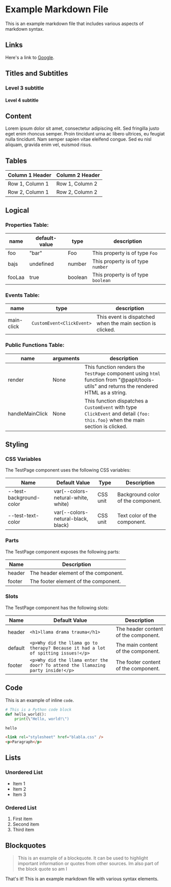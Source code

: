 # Example Markdown File

This is an example markdown file that includes various aspects of markdown syntax.

## Links

Here's a link to [Google](https://www.google.com).

## Titles and Subtitles

### Level 3 subtitle
#### Level 4 subtitle

## Content

Lorem ipsum dolor sit amet, consectetur adipiscing elit. Sed fringilla justo eget enim rhoncus semper. Proin tincidunt urna ac libero ultrices, eu feugiat nulla tincidunt. Nam semper sapien vitae eleifend congue. Sed eu nisl aliquam, gravida enim vel, euismod risus. 

## Tables

| Column 1 Header | Column 2 Header |
| --- | --- |
| Row 1, Column 1 | Row 1, Column 2 |
| Row 2, Column 1 | Row 2, Column 2 |


## Logical 

### Properties Table:
| name   | default-value | type     | description                          |
|--------|---------------|----------|--------------------------------------|
| foo    | "bar"         | Foo      | This property is of type `Foo`       |
| bajs   | undefined     | number   | This property is of type `number`    |
| fooLaa | true          | boolean  | This property is of type `boolean`   |

### Events Table:
| name       | type                    | description                                                          |
|------------|-------------------------|----------------------------------------------------------------------|
| main-click | `CustomEvent<ClickEvent>` | This event is dispatched when the main section is clicked.           |

### Public Functions Table:
| name         | arguments                                     | description                                                                                                                         |
|--------------|------------------------------------------------|-------------------------------------------------------------------------------------------------------------------------------------|
| render       | None                                           | This function renders the `TestPage` component using `html` function from "@papit/tools-utils" and returns the rendered HTML as a string. |
| handleMainClick | None                                           | This function dispatches a `CustomEvent` with type `ClickEvent` and detail `{foo: this.foo}` when the main section is clicked.          |


## Styling

### CSS Variables

The TestPage component uses the following CSS variables:

| Name | Default Value | Type | Description |
|------|---------------|------|-------------|
| --test-background-color | var(--colors-netural-white, white) | CSS unit | Background color of the component. |
| --test-text-color | var(--colors-netural-black, black) | CSS unit | Text color of the component. |

### Parts

The TestPage component exposes the following parts:

| Name | Description |
|------|-------------|
| header | The header element of the component. |
| footer | The footer element of the component. |

### Slots

The TestPage component has the following slots:

| Name | Default Value | Description |
|------|---------------|-------------|
| header | `<h1>llama drama trauma</h1>` | The header content of the component. |
| default | `<p>Why did the llama go to therapy? Because it had a lot of spitting issues!</p>` | The main content of the component. |
| footer | `<p>Why did the llama enter the door? To attend the llamazing party inside!</p>` | The footer content of the component. |


## Code

This is an example of inline `code`.

```python
# This is a Python code block
def hello_world():
    print(\"Hello, world!\")
```

```hello```

```html
<link rel="stylesheet" href="blabla.css" />
<p>Paragraph</p>
```

## Lists

### Unordered List

- Item 1
- Item 2
- Item 3

### Ordered List

1. First item
2. Second item
3. Third item

## Blockquotes

> This is an example of a blockquote. It can be used to highlight important information or quotes from other sources.
Im also part of the block quote
so am I

That's it! This is an example markdown file with various syntax elements.
